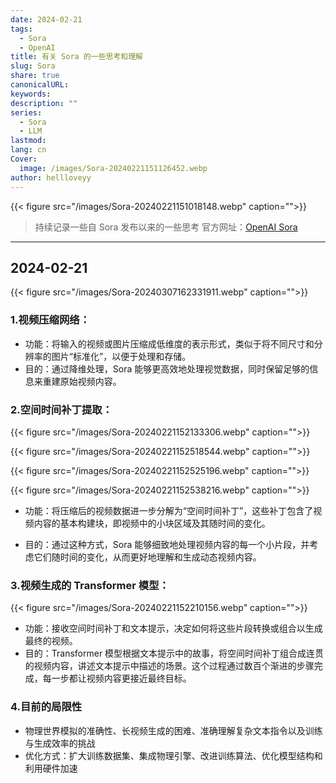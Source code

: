 ```yaml
---
date: 2024-02-21
tags:
  - Sora
  - OpenAI
title: 有关 Sora 的一些思考和理解
slug: Sora
share: true
canonicalURL: 
keywords: 
description: ""
series:
  - Sora
  - LLM
lastmod: 
lang: cn
Cover:
  image: /images/Sora-20240221151126452.webp
author: hellloveyy
---
```




{{< figure src="/images/Sora-20240221151018148.webp" caption="">}}

> 持续记录一些自 Sora 发布以来的一些思考
> 官方网址：[OpenAI Sora](https://openai.com/sora)


---

## 2024-02-21
{{< figure src="/images/Sora-20240307162331911.webp" caption="">}}

### 1.视频压缩网络：

- 功能：将输入的视频或图片压缩成低维度的表示形式，类似于将不同尺寸和分辨率的图片“标准化”，以便于处理和存储。
- 目的：通过降维处理，Sora 能够更高效地处理视觉数据，同时保留足够的信息来重建原始视频内容。

###  2.空间时间补丁提取：


{{< figure src="/images/Sora-20240221152133306.webp" caption="">}}

{{< figure src="/images/Sora-20240221152518544.webp" caption="">}}

{{< figure src="/images/Sora-20240221152525196.webp" caption="">}}

{{< figure src="/images/Sora-20240221152538216.webp" caption="">}}

- 功能：将压缩后的视频数据进一步分解为“空间时间补丁”，这些补丁包含了视频内容的基本构建块，即视频中的小块区域及其随时间的变化。

- 目的：通过这种方式，Sora 能够细致地处理视频内容的每一个小片段，并考虑它们随时间的变化，从而更好地理解和生成动态视频内容。

### 3.视频生成的 Transformer 模型：
{{< figure src="/images/Sora-20240221152210156.webp" caption="">}}
- 功能：接收空间时间补丁和文本提示，决定如何将这些片段转换或组合以生成最终的视频。
- 目的：Transformer 模型根据文本提示中的故事，将空间时间补丁组合成连贯的视频内容，讲述文本提示中描述的场景。这个过程通过数百个渐进的步骤完成，每一步都让视频内容更接近最终目标。

### 4.目前的局限性
- 物理世界模拟的准确性、长视频生成的困难、准确理解复杂文本指令以及训练与生成效率的挑战
- 优化方式：扩大训练数据集、集成物理引擎、改进训练算法、优化模型结构和利用硬件加速
